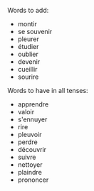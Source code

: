 
Words to add:
- montir
- se souvenir
- pleurer
- étudier
- oublier
- devenir
- cueillir
- sourire

Words to have in all tenses:
- apprendre
- valoir
- s'ennuyer
- rire
- pleuvoir
- perdre
- découvrir
- suivre
- nettoyer
- plaindre
- prononcer

